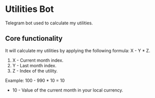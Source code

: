 # Utilities Bot

Telegram bot used to calculate my utilities.

## Core functionality

It will calculate my utilities by applying the following formula: X - Y \* Z.

1. X - Current month index.
2. Y - Last month index.
3. Z - Index of the utility.

Example: 100 - 990 \* 10 = 10

-   10 - Value of the current month in your local currency.
